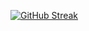 [![GitHub Streak](https://streak-stats.demolab.com?user=Xiaoshuo-Lin&theme=dark-minimalist)](https://github.com/Xiaoshuo-Lin/xiaoshuo-lin.github.io)
